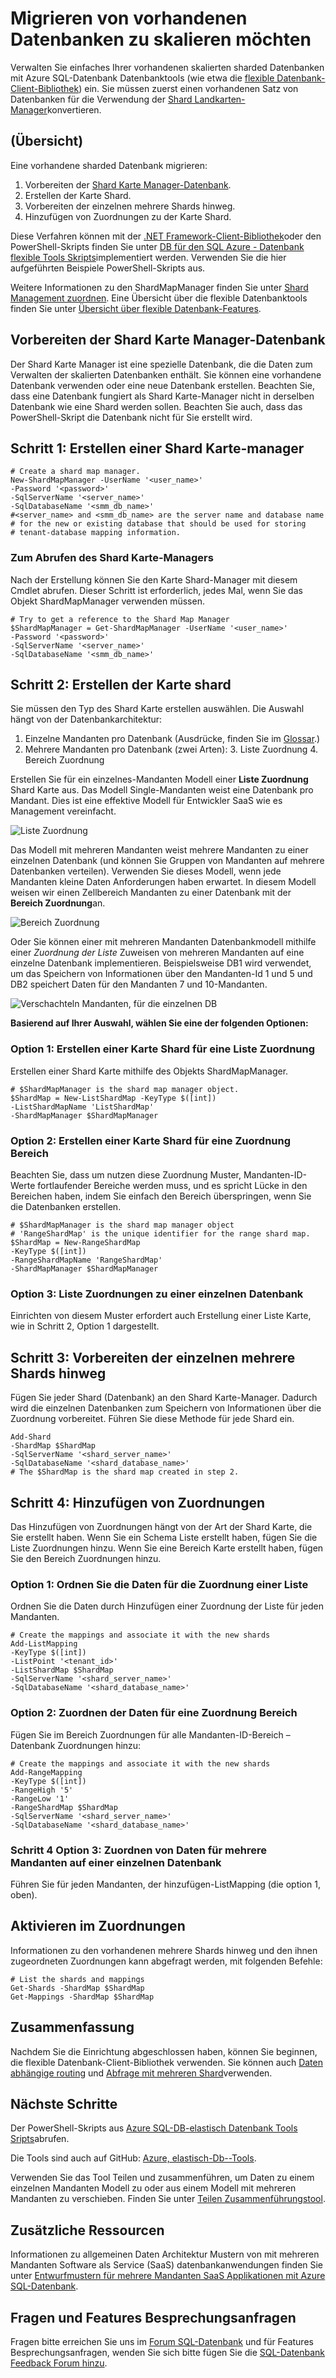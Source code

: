 <properties
   pageTitle="Migrieren bestehende Datenbanken nach Skalierung | Microsoft Azure"
   description="Konvertieren von sharded Datenbanken um flexible Datenbanktools durch Erstellen einer Shard Karte Manager verwenden"
   services="sql-database"
   documentationCenter=""
   authors="ddove"
   manager="jhubbard"
   editor=""/>

<tags
   ms.service="sql-database"
   ms.devlang="NA"
   ms.topic="article"
   ms.tgt_pltfrm="NA"
   ms.workload="data-management"
   ms.date="10/24/2016"
   ms.author="ddove"/>

# <a name="migrate-existing-databases-to-scale-out"></a>Migrieren von vorhandenen Datenbanken zu skalieren möchten

Verwalten Sie einfaches Ihrer vorhandenen skalierten sharded Datenbanken mit Azure SQL-Datenbank Datenbanktools (wie etwa die [flexible Datenbank-Client-Bibliothek](sql-database-elastic-database-client-library.md)) ein. Sie müssen zuerst einen vorhandenen Satz von Datenbanken für die Verwendung der [Shard Landkarten-Manager](sql-database-elastic-scale-shard-map-management.md)konvertieren. 

## <a name="overview"></a>(Übersicht)
Eine vorhandene sharded Datenbank migrieren: 

1. Vorbereiten der [Shard Karte Manager-Datenbank](sql-database-elastic-scale-shard-map-management.md).
2. Erstellen der Karte Shard.
3. Vorbereiten der einzelnen mehrere Shards hinweg.  
2. Hinzufügen von Zuordnungen zu der Karte Shard.

Diese Verfahren können mit der [.NET Framework-Client-Bibliothek](http://www.nuget.org/packages/Microsoft.Azure.SqlDatabase.ElasticScale.Client/)oder den PowerShell-Skripts finden Sie unter [DB für den SQL Azure - Datenbank flexible Tools Skripts](https://gallery.technet.microsoft.com/scriptcenter/Azure-SQL-DB-Elastic-731883db)implementiert werden. Verwenden Sie die hier aufgeführten Beispiele PowerShell-Skripts aus.

Weitere Informationen zu den ShardMapManager finden Sie unter [Shard Management zuordnen](sql-database-elastic-scale-shard-map-management.md). Eine Übersicht über die flexible Datenbanktools finden Sie unter [Übersicht über flexible Datenbank-Features](sql-database-elastic-scale-introduction.md).

## <a name="prepare-the-shard-map-manager-database"></a>Vorbereiten der Shard Karte Manager-Datenbank

Der Shard Karte Manager ist eine spezielle Datenbank, die die Daten zum Verwalten der skalierten Datenbanken enthält. Sie können eine vorhandene Datenbank verwenden oder eine neue Datenbank erstellen. Beachten Sie, dass eine Datenbank fungiert als Shard Karte-Manager nicht in derselben Datenbank wie eine Shard werden sollen. Beachten Sie auch, dass das PowerShell-Skript die Datenbank nicht für Sie erstellt wird. 

## <a name="step-1-create-a-shard-map-manager"></a>Schritt 1: Erstellen einer Shard Karte-manager

    # Create a shard map manager. 
    New-ShardMapManager -UserName '<user_name>' 
    -Password '<password>' 
    -SqlServerName '<server_name>' 
    -SqlDatabaseName '<smm_db_name>' 
    #<server_name> and <smm_db_name> are the server name and database name 
    # for the new or existing database that should be used for storing 
    # tenant-database mapping information.

### <a name="to-retrieve-the-shard-map-manager"></a>Zum Abrufen des Shard Karte-Managers

Nach der Erstellung können Sie den Karte Shard-Manager mit diesem Cmdlet abrufen. Dieser Schritt ist erforderlich, jedes Mal, wenn Sie das Objekt ShardMapManager verwenden müssen.

    # Try to get a reference to the Shard Map Manager  
    $ShardMapManager = Get-ShardMapManager -UserName '<user_name>' 
    -Password '<password>' 
    -SqlServerName '<server_name>' 
    -SqlDatabaseName '<smm_db_name>' 

  
## <a name="step-2-create-the-shard-map"></a>Schritt 2: Erstellen der Karte shard

Sie müssen den Typ des Shard Karte erstellen auswählen. Die Auswahl hängt von der Datenbankarchitektur: 

1. Einzelne Mandanten pro Datenbank (Ausdrücke, finden Sie im [Glossar](sql-database-elastic-scale-glossary.md).) 
2. Mehrere Mandanten pro Datenbank (zwei Arten):
    3. Liste Zuordnung
    4. Bereich Zuordnung
 

Erstellen Sie für ein einzelnes-Mandanten Modell einer **Liste Zuordnung** Shard Karte aus. Das Modell Single-Mandanten weist eine Datenbank pro Mandant. Dies ist eine effektive Modell für Entwickler SaaS wie es Management vereinfacht.

![Liste Zuordnung][1]

Das Modell mit mehreren Mandanten weist mehrere Mandanten zu einer einzelnen Datenbank (und können Sie Gruppen von Mandanten auf mehrere Datenbanken verteilen). Verwenden Sie dieses Modell, wenn jede Mandanten kleine Daten Anforderungen haben erwartet. In diesem Modell weisen wir einen Zellbereich Mandanten zu einer Datenbank mit der **Bereich Zuordnung**an. 
 

![Bereich Zuordnung][2]

Oder Sie können einer mit mehreren Mandanten Datenbankmodell mithilfe einer *Zuordnung der Liste* Zuweisen von mehreren Mandanten auf eine einzelne Datenbank implementieren. Beispielsweise DB1 wird verwendet, um das Speichern von Informationen über den Mandanten-Id 1 und 5 und DB2 speichert Daten für den Mandanten 7 und 10-Mandanten. 

![Verschachteln Mandanten, für die einzelnen DB][3] 

**Basierend auf Ihrer Auswahl, wählen Sie eine der folgenden Optionen:**

### <a name="option-1-create-a-shard-map-for-a-list-mapping"></a>Option 1: Erstellen einer Karte Shard für eine Liste Zuordnung
Erstellen einer Shard Karte mithilfe des Objekts ShardMapManager. 

    # $ShardMapManager is the shard map manager object. 
    $ShardMap = New-ListShardMap -KeyType $([int]) 
    -ListShardMapName 'ListShardMap' 
    -ShardMapManager $ShardMapManager 
 
 
### <a name="option-2-create-a-shard-map-for-a-range-mapping"></a>Option 2: Erstellen einer Karte Shard für eine Zuordnung Bereich

Beachten Sie, dass um nutzen diese Zuordnung Muster, Mandanten-ID-Werte fortlaufender Bereiche werden muss, und es spricht Lücke in den Bereichen haben, indem Sie einfach den Bereich überspringen, wenn Sie die Datenbanken erstellen.

    # $ShardMapManager is the shard map manager object 
    # 'RangeShardMap' is the unique identifier for the range shard map.  
    $ShardMap = New-RangeShardMap 
    -KeyType $([int]) 
    -RangeShardMapName 'RangeShardMap' 
    -ShardMapManager $ShardMapManager 

### <a name="option-3-list-mappings-on-a-single-database"></a>Option 3: Liste Zuordnungen zu einer einzelnen Datenbank
Einrichten von diesem Muster erfordert auch Erstellung einer Liste Karte, wie in Schritt 2, Option 1 dargestellt.

## <a name="step-3-prepare-individual-shards"></a>Schritt 3: Vorbereiten der einzelnen mehrere Shards hinweg

Fügen Sie jeder Shard (Datenbank) an den Shard Karte-Manager. Dadurch wird die einzelnen Datenbanken zum Speichern von Informationen über die Zuordnung vorbereitet. Führen Sie diese Methode für jede Shard ein.
     
    Add-Shard 
    -ShardMap $ShardMap 
    -SqlServerName '<shard_server_name>' 
    -SqlDatabaseName '<shard_database_name>'
    # The $ShardMap is the shard map created in step 2.
 

## <a name="step-4-add-mappings"></a>Schritt 4: Hinzufügen von Zuordnungen

Das Hinzufügen von Zuordnungen hängt von der Art der Shard Karte, die Sie erstellt haben. Wenn Sie ein Schema Liste erstellt haben, fügen Sie die Liste Zuordnungen hinzu. Wenn Sie eine Bereich Karte erstellt haben, fügen Sie den Bereich Zuordnungen hinzu.

### <a name="option-1-map-the-data-for-a-list-mapping"></a>Option 1: Ordnen Sie die Daten für die Zuordnung einer Liste

Ordnen Sie die Daten durch Hinzufügen einer Zuordnung der Liste für jeden Mandanten.  

    # Create the mappings and associate it with the new shards 
    Add-ListMapping 
    -KeyType $([int]) 
    -ListPoint '<tenant_id>' 
    -ListShardMap $ShardMap 
    -SqlServerName '<shard_server_name>' 
    -SqlDatabaseName '<shard_database_name>' 

### <a name="option-2-map-the-data-for-a-range-mapping"></a>Option 2: Zuordnen der Daten für eine Zuordnung Bereich

Fügen Sie im Bereich Zuordnungen für alle Mandanten-ID-Bereich – Datenbank Zuordnungen hinzu:

    # Create the mappings and associate it with the new shards 
    Add-RangeMapping 
    -KeyType $([int]) 
    -RangeHigh '5' 
    -RangeLow '1' 
    -RangeShardMap $ShardMap 
    -SqlServerName '<shard_server_name>' 
    -SqlDatabaseName '<shard_database_name>' 


### <a name="step-4-option-3-map-the-data-for-multiple-tenants-on-a-single-database"></a>Schritt 4 Option 3: Zuordnen von Daten für mehrere Mandanten auf einer einzelnen Datenbank

Führen Sie für jeden Mandanten, der hinzufügen-ListMapping (die option 1, oben). 


## <a name="checking-the-mappings"></a>Aktivieren im Zuordnungen

Informationen zu den vorhandenen mehrere Shards hinweg und den ihnen zugeordneten Zuordnungen kann abgefragt werden, mit folgenden Befehle:  

    # List the shards and mappings 
    Get-Shards -ShardMap $ShardMap 
    Get-Mappings -ShardMap $ShardMap 

## <a name="summary"></a>Zusammenfassung

Nachdem Sie die Einrichtung abgeschlossen haben, können Sie beginnen, die flexible Datenbank-Client-Bibliothek verwenden. Sie können auch [Daten abhängige routing](sql-database-elastic-scale-data-dependent-routing.md) und [Abfrage mit mehreren Shard](sql-database-elastic-scale-multishard-querying.md)verwenden.

## <a name="next-steps"></a>Nächste Schritte


Der PowerShell-Skripts aus [Azure SQL-DB-elastisch Datenbank Tools Sripts](https://gallery.technet.microsoft.com/scriptcenter/Azure-SQL-DB-Elastic-731883db)abrufen.

Die Tools sind auch auf GitHub: [Azure, elastisch-Db--Tools](https://github.com/Azure/elastic-db-tools).

Verwenden Sie das Tool Teilen und zusammenführen, um Daten zu einem einzelnen Mandanten Modell zu oder aus einem Modell mit mehreren Mandanten zu verschieben. Finden Sie unter [Teilen Zusammenführungstool](sql-database-elastic-scale-get-started.md).

## <a name="additional-resources"></a>Zusätzliche Ressourcen

Informationen zu allgemeinen Daten Architektur Mustern von mit mehreren Mandanten Software als Service (SaaS) datenbankanwendungen finden Sie unter [Entwurfmustern für mehrere Mandanten SaaS Applikationen mit Azure SQL-Datenbank](sql-database-design-patterns-multi-tenancy-saas-applications.md).

## <a name="questions-and-feature-requests"></a>Fragen und Features Besprechungsanfragen

Fragen bitte erreichen Sie uns im [Forum SQL-Datenbank](http://social.msdn.microsoft.com/forums/azure/home?forum=ssdsgetstarted) und für Features Besprechungsanfragen, wenden Sie sich bitte fügen Sie die [SQL-Datenbank Feedback Forum hinzu](https://feedback.azure.com/forums/217321-sql-database/).

<!--Image references-->
[1]: ./media/sql-database-elastic-convert-to-use-elastic-tools/listmapping.png
[2]: ./media/sql-database-elastic-convert-to-use-elastic-tools/rangemapping.png
[3]: ./media/sql-database-elastic-convert-to-use-elastic-tools/multipleonsingledb.png
 
